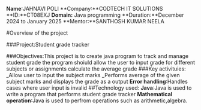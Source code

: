 **Name**:JAHNAVI POLI
**Company:**CODTECH IT SOLUTIONS
**ID:**CT08EXJ
**Domain:** Java programming
**Duration:**December 2024 to January 2025
**Mentor:**SANTHOSH KUMAR NEELA


#Overview of the project

###Project:Student grade tracker

###Objectives:This project is to create java program to track and manage student grade the program shoiuld allow the user to input grade for different subjects or assignments calculate the average grade
###Key activituies:
_Allow user to input the subject marks
_Performs average of the given subject marks and displays the grade as a output
**Error handling**:Handles cases where user input is invalid
##Technology used:
**Java**:Java is used to write a program that performs student grade tracker
**Mathematical operation**:Java is used to perfrom operations such as arithmetic,algebra.
